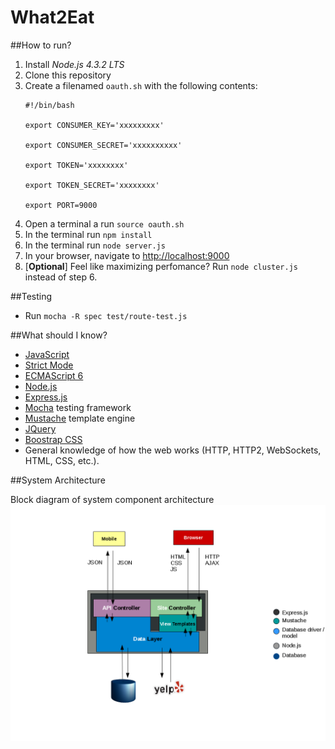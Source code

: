 What2Eat
========

##How to run?

1. Install *Node.js 4.3.2 LTS*
2. Clone this repository
3. Create a filenamed  ```oauth.sh``` with the following contents:
   ```
   #!/bin/bash

   export CONSUMER_KEY='xxxxxxxxx'

   export CONSUMER_SECRET='xxxxxxxxxx'

   export TOKEN='xxxxxxxx'

   export TOKEN_SECRET='xxxxxxxx'

   export PORT=9000
   ```
4. Open a terminal a run ```source oauth.sh```
5. In the terminal run ```npm install```
6. In the terminal run ```node server.js```
7. In your browser, navigate to [http://localhost:9000](http://localhost:9000/)
8. [**Optional**] Feel like maximizing perfomance? Run ```node cluster.js``` instead of step 6.

##Testing

* Run ```mocha -R spec test/route-test.js```

##What should I know?

* [JavaScript](https://developer.mozilla.org/en-US/docs/Web/JavaScript) 
* [Strict Mode](https://developer.mozilla.org/en-US/docs/Web/JavaScript/Reference/Strict_mode)
* [ECMAScript 6](http://es6-features.org/#Constants)
* [Node.js](https://nodejs.org/en/)
* [Express.js](https://github.com/j-diaz/what2eat.git)
* [Mocha](http://mochajs.org/) testing framework
* [Mustache](https://mustache.github.io/) template engine
* [JQuery](http://jquery.com/)
* [Boostrap CSS](http://getbootstrap.com/css/) 
* General knowledge of how the web works (HTTP, HTTP2, WebSockets, HTML, CSS, etc.).

##System Architecture

Block diagram of system component architecture
![Architecture](docs/architecture/w2eThreeTierArch.png)
